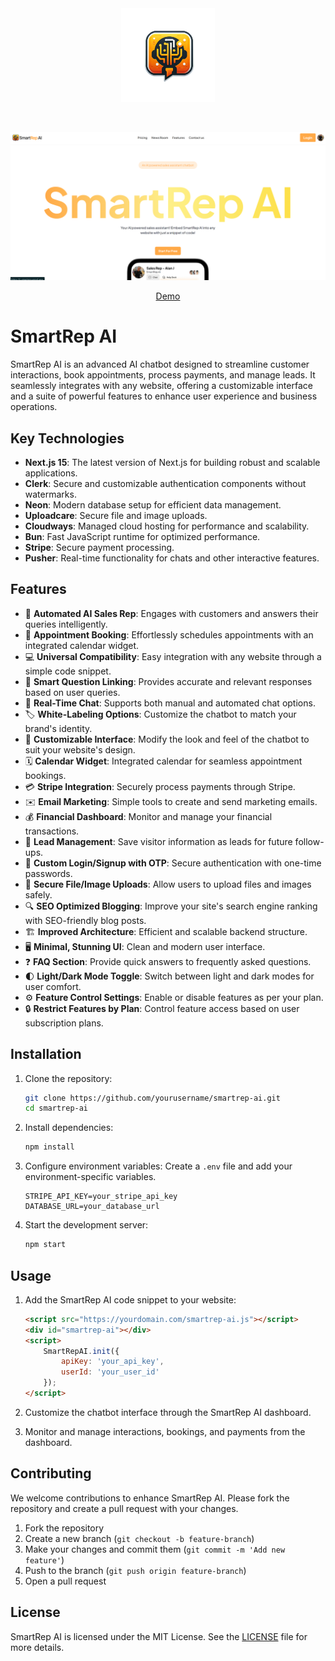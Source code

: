 <div align="center" id="top" className="mb-10">
<img src="./public/logo.png" alt="icon" width="150" height="150" />

&#xa0;

  <img src="./public/temp.png" alt="preview" />

<a href="https://jj-smartrep.vercel.app/">Demo</a>

</div>

# SmartRep AI

SmartRep AI is an advanced AI chatbot designed to streamline customer interactions, book appointments, process payments, and manage leads. It seamlessly integrates with any website, offering a customizable interface and a suite of powerful features to enhance user experience and business operations.

## Key Technologies
- **Next.js 15**: The latest version of Next.js for building robust and scalable applications.
- **Clerk**: Secure and customizable authentication components without watermarks.
- **Neon**: Modern database setup for efficient data management.
- **Uploadcare**: Secure file and image uploads.
- **Cloudways**: Managed cloud hosting for performance and scalability.
- **Bun**: Fast JavaScript runtime for optimized performance.
- **Stripe**: Secure payment processing.
- **Pusher**: Real-time functionality for chats and other interactive features.

## Features
- 🤖 **Automated AI Sales Rep**: Engages with customers and answers their queries intelligently.
- 📅 **Appointment Booking**: Effortlessly schedules appointments with an integrated calendar widget.
- 💻 **Universal Compatibility**: Easy integration with any website through a simple code snippet.
- 🧠 **Smart Question Linking**: Provides accurate and relevant responses based on user queries.
- 💬 **Real-Time Chat**: Supports both manual and automated chat options.
- 🏷️ **White-Labeling Options**: Customize the chatbot to match your brand's identity.
- 🎨 **Customizable Interface**: Modify the look and feel of the chatbot to suit your website's design.
- 🗓️ **Calendar Widget**: Integrated calendar for seamless appointment bookings.
- 💳 **Stripe Integration**: Securely process payments through Stripe.
- ✉️ **Email Marketing**: Simple tools to create and send marketing emails.
- 💰 **Financial Dashboard**: Monitor and manage your financial transactions.
- 💾 **Lead Management**: Save visitor information as leads for future follow-ups.
- 🔐 **Custom Login/Signup with OTP**: Secure authentication with one-time passwords.
- 📲 **Secure File/Image Uploads**: Allow users to upload files and images safely.
- 🔍 **SEO Optimized Blogging**: Improve your site's search engine ranking with SEO-friendly blog posts.
- 🏗️ **Improved Architecture**: Efficient and scalable backend structure.
- 🖥️ **Minimal, Stunning UI**: Clean and modern user interface.
- ❓ **FAQ Section**: Provide quick answers to frequently asked questions.
- 🌓 **Light/Dark Mode Toggle**: Switch between light and dark modes for user comfort.
- ⚙️ **Feature Control Settings**: Enable or disable features as per your plan.
- 🔒 **Restrict Features by Plan**: Control feature access based on user subscription plans.

## Installation

1. Clone the repository:
    ```bash
    git clone https://github.com/yourusername/smartrep-ai.git
    cd smartrep-ai
    ```

2. Install dependencies:
    ```bash
    npm install
    ```

3. Configure environment variables:
    Create a `.env` file and add your environment-specific variables.
    ```plaintext
    STRIPE_API_KEY=your_stripe_api_key
    DATABASE_URL=your_database_url
    ```

4. Start the development server:
    ```bash
    npm start
    ```

## Usage

1. Add the SmartRep AI code snippet to your website:
    ```html
    <script src="https://yourdomain.com/smartrep-ai.js"></script>
    <div id="smartrep-ai"></div>
    <script>
        SmartRepAI.init({
            apiKey: 'your_api_key',
            userId: 'your_user_id'
        });
    </script>
    ```

2. Customize the chatbot interface through the SmartRep AI dashboard.

3. Monitor and manage interactions, bookings, and payments from the dashboard.

## Contributing

We welcome contributions to enhance SmartRep AI. Please fork the repository and create a pull request with your changes.

1. Fork the repository
2. Create a new branch (`git checkout -b feature-branch`)
3. Make your changes and commit them (`git commit -m 'Add new feature'`)
4. Push to the branch (`git push origin feature-branch`)
5. Open a pull request

## License

SmartRep AI is licensed under the MIT License. See the [LICENSE](LICENSE) file for more details.
